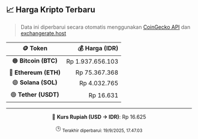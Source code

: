 

<!-- HARGA_KRIPTO -->
## 📈 Harga Kripto Terbaru

> Data ini diperbarui secara otomatis menggunakan [CoinGecko API](https://www.coingecko.com/) dan [exchangerate.host](https://exchangerate.host/)

<div align="center">

| 🪙 Token | 💰 Harga (IDR) |
|:------:|---------------:|
| 🟠 **Bitcoin (BTC)**   | Rp 1.937.656.103 |
| 🔵 **Ethereum (ETH)**  | Rp 75.367.368 |
| 🟣 **Solana (SOL)**    | Rp 4.032.765 |
| 🟢 **Tether (USDT)**   | Rp 16.631 |

---

💱 **Kurs Rupiah (USD → IDR)**: Rp 16.625

🕒 <sub>Terakhir diperbarui: 19/9/2025, 17.47.03</sub>

</div>
<!-- /HARGA_KRIPTO -->